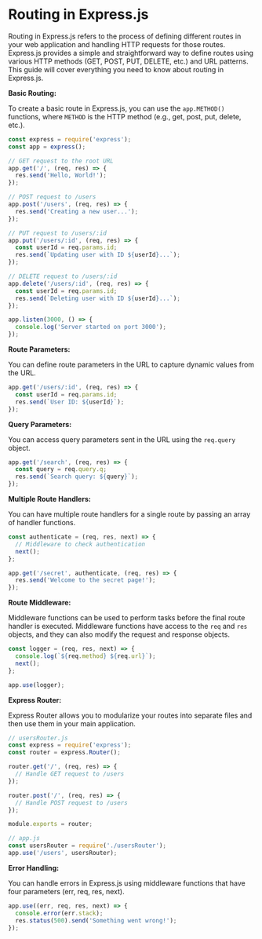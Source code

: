 # Routing in Express.js 

Routing in Express.js refers to the process of defining different routes in your web application and handling HTTP requests for those routes. Express.js provides a simple and straightforward way to define routes using various HTTP methods (GET, POST, PUT, DELETE, etc.) and URL patterns. This guide will cover everything you need to know about routing in Express.js.

**Basic Routing:**

To create a basic route in Express.js, you can use the `app.METHOD()` functions, where `METHOD` is the HTTP method (e.g., get, post, put, delete, etc.).

```javascript
const express = require('express');
const app = express();

// GET request to the root URL
app.get('/', (req, res) => {
  res.send('Hello, World!');
});

// POST request to /users
app.post('/users', (req, res) => {
  res.send('Creating a new user...');
});

// PUT request to /users/:id
app.put('/users/:id', (req, res) => {
  const userId = req.params.id;
  res.send(`Updating user with ID ${userId}...`);
});

// DELETE request to /users/:id
app.delete('/users/:id', (req, res) => {
  const userId = req.params.id;
  res.send(`Deleting user with ID ${userId}...`);
});

app.listen(3000, () => {
  console.log('Server started on port 3000');
});
```

**Route Parameters:**

You can define route parameters in the URL to capture dynamic values from the URL.

```javascript
app.get('/users/:id', (req, res) => {
  const userId = req.params.id;
  res.send(`User ID: ${userId}`);
});
```

**Query Parameters:**

You can access query parameters sent in the URL using the `req.query` object.

```javascript
app.get('/search', (req, res) => {
  const query = req.query.q;
  res.send(`Search query: ${query}`);
});
```

**Multiple Route Handlers:**

You can have multiple route handlers for a single route by passing an array of handler functions.

```javascript
const authenticate = (req, res, next) => {
  // Middleware to check authentication
  next();
};

app.get('/secret', authenticate, (req, res) => {
  res.send('Welcome to the secret page!');
});
```

**Route Middleware:**

Middleware functions can be used to perform tasks before the final route handler is executed. Middleware functions have access to the `req` and `res` objects, and they can also modify the request and response objects.

```javascript
const logger = (req, res, next) => {
  console.log(`${req.method} ${req.url}`);
  next();
};

app.use(logger);
```

**Express Router:**

Express Router allows you to modularize your routes into separate files and then use them in your main application.

```javascript
// usersRouter.js
const express = require('express');
const router = express.Router();

router.get('/', (req, res) => {
  // Handle GET request to /users
});

router.post('/', (req, res) => {
  // Handle POST request to /users
});

module.exports = router;

// app.js
const usersRouter = require('./usersRouter');
app.use('/users', usersRouter);
```

**Error Handling:**

You can handle errors in Express.js using middleware functions that have four parameters (err, req, res, next).

```javascript
app.use((err, req, res, next) => {
  console.error(err.stack);
  res.status(500).send('Something went wrong!');
});
```

